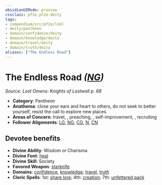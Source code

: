 ```yaml
---
obsidianUIMode: preview
cssclass: pf2e,pf2e-deity
tags:
- compendium/src/pf2e/lokl
- deity/pantheon
- domain/confidence/deity
- domain/knowledge/deity
- domain/travel/deity
- domain/truth/deity
aliases: ["The Endless Road"]
---
```

# The Endless Road *([NG](/rules/traits/neutral-good-b1.md))*  
*Source: Lost Omens: Knights of Lastwall p. 68*  

- **Category**: Pantheon
- **Anathema**: close your ears and heart to others, do not seek to better yourself, resist the call to explore new places
- **Areas of Concern**: travel, , preaching, , self-improvement, , recruiting
- **Follower Alignments**: [LG](/rules/traits/lawful-goo-b1.md), [NG](/rules/traits/neutral-good-b1.md), [CG](/rules/traits/chaotic-good-b1.md), [N](/rules/traits/neutral-b1.md), [CN](/rules/traits/chaotic-neutral-b1.md)

## Devotee benefits

- **Divine Ability**: Wisdom or Charisma
- **Divine Font**: [heal](/compendium/spells/heal.md)
- **Divine Skill**: Society
- **Favored Weapon**: [starknife](/compendium/equipment/items/starknife.md)
- **Domains**: [confidence](/compendium/setting/domains.md#Confidence), [knowledge](/compendium/setting/domains.md#Knowledge), [travel](/compendium/setting/domains.md#Travel), [truth](/compendium/setting/domains.md#Truth)
- **Cleric Spells**: 1st: [share lore](/compendium/spells/share-lore-logm.md); 4th: [creation](/compendium/spells/creation.md); 7th: [unfettered pack](/compendium/spells/unfettered-pack.md)